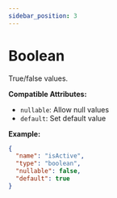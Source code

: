 ```yaml
---
sidebar_position: 3
---
```


# Boolean
True/false values.

**Compatible Attributes:**
- `nullable`: Allow null values
- `default`: Set default value

**Example:**
```json
{
  "name": "isActive",
  "type": "boolean",
  "nullable": false,
  "default": true
}
```